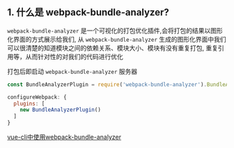 ## 1. 什么是 webpack-bundle-analyzer?
`webpack-bundle-analyzer` 是一个可视化的打包优化插件,会将打包的结果以图形化界面的方式展示给我们, 从 `webpack-bundle-analyzer` 生成的图形化界面中我们可以很清楚的知道模块之间的依赖关系、模块大小、模块有没有重复打包, 重复引用等，从而针对性的对我们的代码进行优化

打包后即启动 `webpack-bundle-analyzer` 服务器
```js
const BundleAnalyzerPlugin = require('webpack-bundle-analyzer').BundleAnalyzerPlugin;

configureWebpack: {
  plugins: [
    new BundleAnalyzerPlugin()
  ]
}
```

[vue-cli中使用webpack-bundle-analyzer](https://juejin.cn/post/6844904112299966478)